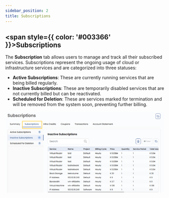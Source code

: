 ```yaml
---
sidebar_position: 2
title: Subscriptions
---
```


## <span style={{ color: '#003366' }}>Subscriptions</span>

The **Subscription** tab allows users to manage and track all their subscribed services. Subscriptions represent the ongoing usage of cloud or infrastructure services and are categorized into three statuses:

- **Active Subscriptions**: These are currently running services that are being billed regularly.
- **Inactive Subscriptions**: These are temporarily disabled services that are not currently billed but can be reactivated.
- **Scheduled for Deletion**: These are services marked for termination and will be removed from the system soon, preventing further billing.

![Subscriptions](images/subscriptions.png)
